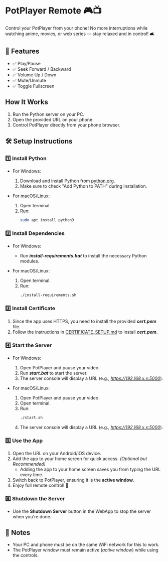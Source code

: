 # PotPlayer Remote 🎮📺

Control your PotPlayer from your phone! No more interruptions while watching anime, movies, or web series — stay relaxed and in control! 🛋️


## 🎯 Features

- ✅ Play/Pause
- ✅ Seek Forward / Backward
- ✅ Volume Up / Down
- ✅ Mute/Unmute
- ✅ Toggle Fullscreen


## How It Works

1. Run the Python server on your PC.
2. Open the provided URL on your phone.
3. Control PotPlayer directly from your phone browser.


## 🛠️ Setup Instructions

### 1️⃣ Install Python

- For Windows:
    1. Download and install Python from [python.org](https://www.python.org/).
    2. Make sure to check "Add Python to PATH" during installation.

- For macOS/Linux:
    1. Open terminal
    2. Run:
        ```bash
        sudo apt install python3

### 2️⃣ Install Dependencies

- For Windows:
    - Run ***install-requirements.bat*** to install the necessary Python modules.

- For macOS/Linux:
    1. Open terminal.
    2. Run:
        ```bash
        ./install-requirements.sh

### 3️⃣ Install Certificate

1. Since the app uses HTTPS, you need to install the provided ***cert.pem*** file.
2. Follow the instructions in [CERTIFICATE_SETUP.md](CERTIFICATE_SETUP.md) to install ***cert.pem***.

### 4️⃣ Start the Server

- For Windows:
    1. Open PotPlayer and pause your video.
    2. Run ***start.bat*** to start the server.
    3. The server console will display a URL (e.g., *https://192.168.x.x:5000*).

- For macOS/Linux:
    1. Open PotPlayer and pause your video.
    2. Open terminal.
    3. Run:
        ```bash
        ./start.sh
    4. The server console will display a URL (e.g., *https://192.168.x.x:5000*).

### 5️⃣ Use the App

1. Open the URL on your Android/iOS device.
2. Add the app to your home screen for quick access. *(Optional but Recommended)*
    - Adding the app to your home screen saves you from typing the URL every time.
3. Switch back to PotPlayer, ensuring it is the **active window**.
4. Enjoy full remote control! 🎉

### 6️⃣ Shutdown the Server

- Use the **Shutdown Server** button in the WebApp to stop the server when you're done.

## 📌 Notes

- Your PC and phone must be on the same WiFi network for this to work.
- The PotPlayer window must remain active (*active window*) while using the controls.
